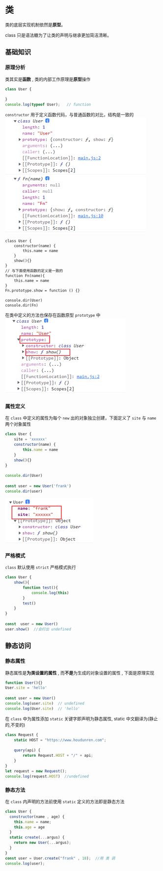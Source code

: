 # 类
类的底层实现机制依然是**原型**。

class 只是语法糖为了让类的声明与继承更加简洁清晰。
## 基础知识
### 原理分析
类其实是**函数** ,  类的内部工作原理是**原型**操作
```js
class User {
    
}
console.log(typeof User);   // function
```
`constructor` 用于定义函数代码，与普通函数的对比，结构是一致的
![图片](../.vuepress/public/images/class1.png)
```js{1-6,8-11}
class User {
    constructor(name) {
        this.name = name
    }
    show(){}
}
// 与下面使用函数的定义是一致的
function Fn(name){
    this.name = name
}
Fn.prototype.show = function () {}

console.dir(User)
console.dir(Fn)
```
在类中定义的方法也保存在函数原型 `prototype` 中
![图片](../.vuepress/public/images/class2.png)
### 属性定义
在 `class` 中定义的属性为每个 `new` 出的对象独立创建，下面定义了 `site` 与 `name` 两个对象属性
```js
class User {
    site = 'xxxxxx'
    constructor(name) {
        this.name = name
    }
    show(){}
}

console.dir(User)

const user = new User('frank')
console.dir(user)
```
![图片](../.vuepress/public/images/class3.png)
### 严格模式
`class` 默认使用 `strict` 严格模式执行
```js
class User {
    show(){
        function test(){
            console.log(this)
        }
        test()
    }
}

const  user = new User()
user.show()  //会打出 undefined
```
## 静态访问
### 静态属性
静态属性是**为类设置的属性** , 而**不是**为生成的对象设置的属性 , 下面是原理实现
```js
function User(){}
User.site = 'hello'

const user = new User()
console.log(user.site)  // undefined
console.log(User.site)  // 'hello'
```
在 `class` 中为属性添加 `static` 关键字即声明为静态属性, static 中文翻译为(静止的,不变的)
```js
class Request {
    static HOST = "https://www.houdunren.com";

    query(api) {
        return Request.HOST + "/" + api;
    }
}
let request = new Request();
console.log(request.HOST)  //undefined
```
### 静态方法
在 `class` 内声明的方法前使用 `static` 定义的方法即是静态方法
```js
class User {
  constructor(name , age) {
    this.name = name;
    this.age = age
  }
  static create(...argus) {
    return new User(...argus);
  }
}
const user = User.create("frank" , 18);  //用 类 调
console.log(user);
```

